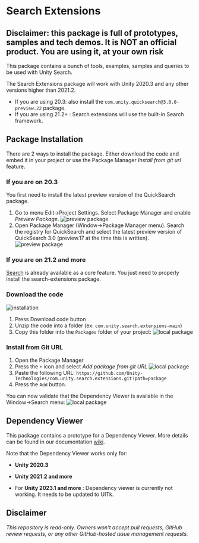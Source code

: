 # Search Extensions

## Disclaimer: this package is full of prototypes, samples and tech demos. It is NOT an official product. You are using it, at your own risk

This package contains a bunch of tools, examples, samples and queries to be used with Unity Search.

The Search Extensions package will work with Unity 2020.3 and any other versions higher than 2021.2.
- If you are using 20.3: also install the `com.unity.quicksearch@3.0.0-preview.22` package.
- If you are using 21.2+ : Search extensions will use the built-in Search framework.

## Package Installation

There are 2 ways to install the package. Either download the code and embed it in your project or use the Package Manager *Install from git url* feature.

### If you are on 20.3

You first need to install the latest preview version of the QuickSearch package. 

1) Go to menu Edit->Project Settings. Select Package Manager and enable *Preview Package*.
![preview package](package/Documentation~/images/installation_package_manager_enable_preview.png)
2) Open Package Manager (Window->Package Manager menu). Search the registry for QuickSearch and select the latest preview version of QuickSearch 3.0 (preview.17 at the time this is written).
![preview package](package/Documentation~/images/installation_package_manager_download_quicksearch_preview.png)

### If you are on 21.2 and more

[Search](https://docs.unity3d.com/2021.2/Documentation/Manual/search-overview.html) is already available as a core feature. You just need to properly install the search-extensions package.

### Download the code

![installation](package/Documentation~/images/installation.png)

1) Press Download code button
2) Unzip the code into a folder (ex: `com.unity.search.extensions-main`)
3) Copy this folder into the `Packages` folder of your project:
![local package](package/Documentation~/images/installation_copy_local_package.png)

### Install from Git URL

1) Open the Package Manager
2) Press the `+` icon and select *Add package from git URL*
![local package](package/Documentation~/images/installation_add_git_url.png)
3) Paste the following URL: `https://github.com/Unity-Technologies/com.unity.search.extensions.git?path=package`
4) Press the `Add` button.

You can now validate that the Dependency Viewer is available in the Window->Search menu:
![local package](package/Documentation~/images/search_menu_dependency_viewer.png)

## Dependency Viewer

This package contains a prototype for a Dependency Viewer. More details can be found in our documentation [wiki](https://github.com/Unity-Technologies/com.unity.search.extensions/wiki/dependency-viewer).

Note that the Dependency Viewer works only for:

- **Unity 2020.3**
- **Unity 2021.2 and more**

- For **Unity 2023.1 and more** : Dependency viewer is currently not working. It needs to be updated to UITk.


## Disclaimer

*This repository is read-only. Owners won't accept pull requests, GitHub review requests, or any other GitHub-hosted issue management requests.*
